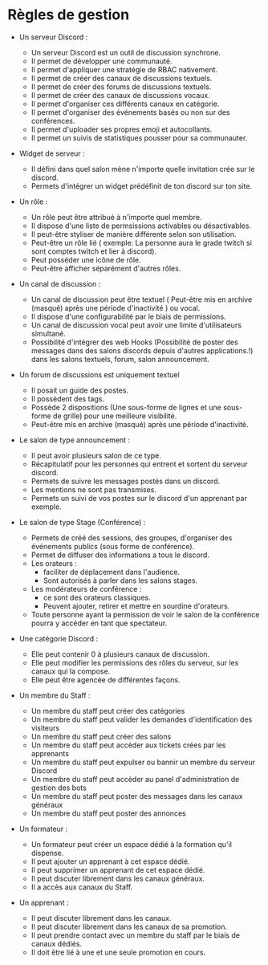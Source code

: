 # Règles de gestion

- Un serveur Discord :
  - Un serveur Discord est un outil de discussion synchrone.
  - Il permet de développer une communauté.
  - Il permet d'appliquer une stratégie de RBAC nativement.
  - Il permet de créer des canaux de discussions textuels.
  - Il permet de créer des forums de discussions textuels.
  - Il permet de créer des canaux de discussions vocaux.
  - Il permet d'organiser ces différents canaux en catégorie.
  - Il permet d'organiser des événements basés ou non sur des conférences.
  - Il permet d'uploader ses propres emoji et autocollants.
  - Il permet un suivis de statistiques pousser pour sa communauter.

- Widget de serveur :
  - Il défini dans quel salon mène n'importe quelle invitation crée sur le discord.
  - Permets d'intégrer un widget prédéfinit de ton discord sur ton site.

- Un rôle : 
  - Un rôle peut être attribué à n'importe quel membre.
  - Il dispose d'une liste de permsissions activables ou désactivables.
  - Il peut-être styliser de manière différente selon son utilisation.
  - Peut-être un rôle lié ( exemple: La personne aura le grade twitch si sont comptes twitch et lier à discord).
  - Peut posséder une icône de rôle.
  - Peut-être afficher séparément d'autres rôles.

- Un canal de discussion : 
  - Un canal de discussion peut être textuel ( Peut-être mis en archive (masqué) après une période d'inactivité ) ou vocal.
  - Il dispose d'une configurabilité par le biais de permissions.
  - Un canal de discussion vocal peut avoir une limite d'utilisateurs simultané.
  - Possibilité d'intégrer des web Hooks (Possibilité de poster des messages dans des salons discords depuis d'autres applications.!) dans les salons textuels, forum, salon announcement.

- Un forum de discussions est uniquement textuel
  - Il posait un guide des postes.
  - Il possèdent des tags.
  - Possède 2 dispositions (Une sous-forme de lignes et une sous-forme de grille) pour une meilleure visibilité.
  - Peut-être mis en archive (masqué) après une période d'inactivité.

- Le salon de type announcement :
  - Il peut avoir plusieurs salon de ce type.
  - Récapitulatif pour les personnes qui entrent et sortent du serveur discord.
  - Permets de suivre les messages postés dans un discord.
  - Les mentions ne sont pas transmises.
  - Permets un suivi de vos postes sur le discord d'un apprenant par exemple.

- Le salon de type Stage (Conférence) :
  - Permets de créé des sessions, des groupes, d'organiser des événements publics (sous forme de conférence).
  - Permet de diffuser des informations a tous le discord.
  - Les orateurs :
    - faciliter de déplacement dans l'audience.
    - Sont autorisés à parler dans les salons stages.
  - Les modérateurs de conférence :
    - ce sont des orateurs classiques.
    - Peuvent ajouter, retirer et mettre en sourdine d'orateurs.
  - Toute personne ayant la permission de voir le salon de la conférence pourra y accéder en tant que spectateur.
  

- Une catégorie Discord :
  - Elle peut contenir 0 à plusieurs canaux de discussion.
  - Elle peut modifier les permissions des rôles du serveur, sur les canaux qui la compose.
  - Elle peut être agencée de différentes façons.

  
- Un membre du Staff : 
  - Un membre du staff peut créer des catégories
  - Un membre du staff peut valider les demandes d'identification des visiteurs
  - Un membre du staff peut créer des salons
  - Un membre du staff peut accèder aux tickets crées par les apprenants
  - Un membre du staff peut expulser ou bannir un membre du serveur Discord
  - Un membre du staff peut accèder au panel d'administration de gestion des bots
  - Un membre du staff peut poster des messages dans les canaux généraux
  - Un membre du staff peut poster des annonces

- Un formateur :
  - Un formateur peut créer un espace dédié à la formation qu'il dispense.
  - Il peut ajouter un apprenant à cet espace dédié.
  - Il peut supprimer un apprenant de cet espace dédié.
  - Il peut discuter librement dans les canaux généraux.
  - Il a accès aux canaux du Staff.

- Un apprenant : 
  - Il peut discuter librement dans les canaux.
  - Il peut discuter librement dans les canaux de sa promotion.
  - Il peut prendre contact avec un membre du staff par le biais de canaux dédiés.
  - Il doit être lié à une et une seule promotion en cours.
